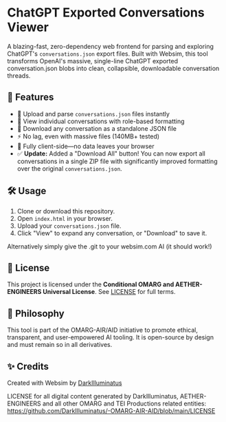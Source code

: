 # ChatGPT Exported Conversations Viewer

A blazing-fast, zero-dependency web frontend for parsing and exploring ChatGPT's `conversations.json` export files. Built with Websim, this tool transforms OpenAI's massive, single-line ChatGPT exported conversation.json blobs into clean, collapsible, downloadable conversation threads.

## 🚀 Features

- 📂 Upload and parse `conversations.json` files instantly
- 🧠 View individual conversations with role-based formatting
- 💾 Download any conversation as a standalone JSON file
- ⚡ No lag, even with massive files (140MB+ tested)
- 🧩 Fully client-side—no data leaves your browser
- ✅ **Update:** Added a "Download All" button! You can now export all conversations in a single ZIP file with significantly improved formatting over the original `conversations.json`.

## 🛠️ Usage

1. Clone or download this repository.
2. Open `index.html` in your browser.
3. Upload your `conversations.json` file.
4. Click "View" to expand any conversation, or "Download" to save it.

Alternatively simply give the .git to your websim.com AI (it should work!)

## 📜 License

This project is licensed under the **Conditional OMARG and AETHER-ENGINEERS Universal License**. See [LICENSE](./LICENSE) for full terms.

## 🌱 Philosophy

This tool is part of the OMARG-AIR/AID initiative to promote ethical, transparent, and user-empowered AI tooling. It is open-source by design and must remain so in all derivatives.

## ✨ Credits

Created with Websim by [DarkIlluminatus](https://github.com/DarkIlluminatus)

LICENSE for all digital content generated by DarkIlluminatus, AETHER-ENGINEERS and all other OMARG and TEI Productions related entities: https://github.com/DarkIlluminatus/-OMARG-AIR-AID/blob/main/LICENSE

